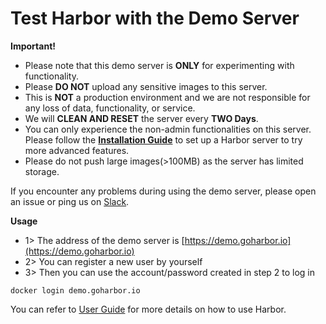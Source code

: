 # Test Harbor with the Demo Server

**Important!** 
 - Please note that this demo server is **ONLY** for experimenting with functionality. 
 - Please **DO NOT** upload any sensitive images to this server. 
 - This is **NOT** a production environment and we are not responsible for any loss of data, functionality, or service.
 - We will **CLEAN AND RESET** the server every **TWO Days**.
 - You can only experience the non-admin functionalities on this server. Please follow the **[Installation Guide](installation_guide.md)** to set up a Harbor server to try more advanced features.
 - Please do not push large images(>100MB) as the server has limited storage.

If you encounter any problems during using the demo server, please open an issue or ping us on [Slack](https://github.com/goharbor/harbor#community).

**Usage**

 - 1> The address of the demo server is [https://demo.goharbor.io](https://demo.goharbor.io)
 - 2> You can register a new user by yourself
 - 3> Then you can use the account/password created in step 2 to log in 
 ```
 docker login demo.goharbor.io
 ```
You can refer to [User Guide](user_guide.md) for more details on how to use Harbor.
